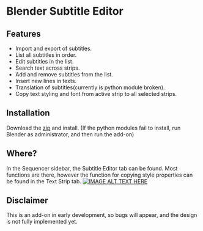 # Blender Subtitle Editor

## Features
* Import and export of subtitles.
* List all subtitles in order.
* Edit subtitles in the list.
* Search text across strips. 
* Add and remove subtitles from the list.
* Insert new lines in texts.
* Translation of subtitles(currently is python module broken).
* Copy text styling and font from active strip to all selected strips.

## Installation
Download the [zip](https://github.com/tin2tin/subtitle_editor/archive/refs/heads/main.zip) and install.
(If the python modules fail to install, run Blender as administrator, and then run the add-on)

## Where?
In the Sequencer sidebar, the Subtitle Editor tab can be found. Most functions are there, however the function for copying style properties can be found in the Text Strip tab. 
[![IMAGE ALT TEXT HERE](http://img.youtube.com/vi/gbExt7N8OhA/0.jpg)](http://www.youtube.com/watch?v=gbExt7N8OhA)
## Disclaimer
This is an add-on in early development, so bugs will appear, and the design is not fully implemented yet. 
